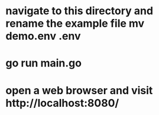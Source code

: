 
# navigate to this directory and rename the example file mv demo.env .env
# go run main.go
# open a web browser and visit http://localhost:8080/
